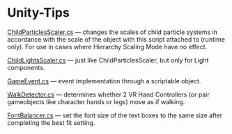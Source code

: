 # Unity-Tips

[ChildParticlesScaler.cs](Scripts/ChildParticlesScaler.cs) — changes the scales of child particle systems in accordance with the scale of the object with this script attached to (runtime only). For use in cases where Hierarchy Scaling Mode have no effect.

[ChildLightsScaler.cs](Scripts/ChildLightsScaler.cs) — just like ChildParticlesScaler, but only for Light components.

[GameEvent.cs](Scripts/GameEvent.cs) — event implementation through a scriptable object.

[WalkDetector.cs](Scripts/WalkDetector.cs) — determines whether 2 VR Hand Controllers (or pair gameobjects like character hands or legs) move as if walking.

[FontBalancer.cs](Scripts/FontBalancer.cs) — set the font size of the text boxes to the same size after completing the best fit setting.